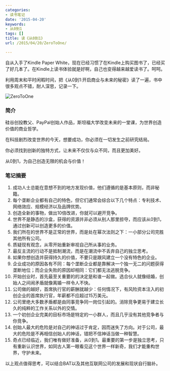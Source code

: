 ```yaml
---
categories:
- 读书笔记
date: '2015-04-20'
keywords:
- 从0到1
tags: []
title: 读《从0到1》
url: /2015/04/20/ZeroToOne/

---
```



自从入手了Kindle Paper White，现在已经习惯了在Kindle上购买图书了，已经买了好几本了。在Kindle上读书体验就是好啊，自己也变得越来越爱读书了。呵呵。

利用周末和平时闲暇时间，把《从0到1:开启商业与未来的秘密》读了一遍，书中很多观点不错，耐人深思，记录一下。

<!--more-->

![ZeroToOne](https://mmbiz.qlogo.cn/mmbiz/otHvoL6neeJ5oYLG0iaoNxdK2PicJibOmbEvIdIwkiaMdVw6kIWfFws0G5D3RQaHNue9GmkgzroiaMBUzHrlHvO5bow/0?wxfmt=jpeg)

### 简介

硅谷创投教父、PayPal创始人作品，斯坦福大学改变未来的一堂课，为世界创造价值的商业哲学。

在科技剧烈改变世界的今天，想要成功，你必须在一切发生之前研究结局。

你必须找到创新的独特方式，让未来不仅仅与众不同，而且更加美好。

从0到1，为自己创造无限的机会与价值！

### 笔记摘要

1. 成功人士总能在意想不到的地方发现价值，他们遵循的是基本原则，而非秘籍。
1. 每个垄断企业都有自己的特色，但它们通常会综合以下几个特点：专利技术、网络效应、规模经济以及品牌优势。
1. 创造全新的事物，做出10倍改进，你就可以避开竞争。
1. 世界不是静态的沙盒，获得的资源并非必须从别人那里掠夺，而应该从0到1，通过创新可以创造更多的价值。
1. 我们所在的世界不是正常的世界，而是处在幂次法则之下：一小部分公司完胜其他所有公司。
1. 质疑现有观念，从零开始重新审视自己所从事的业务。
1. 最反主流的行动不是抵制潮流，而是在潮流中不丢弃自己的独立思考。
1. 如果你想创造并获得持久的价值，不要只是跟风建立一个没有特色的企业。
1. 企业成功的原因各有不同：每个垄断企业都是靠解决一个独一无二的问题获得垄断地位；而企业失败的原因却相同：它们都无法逃脱竞争。
1. 开始创业时，首先最至关重要的的决定是和谁一起做。选合伙人就像结婚，创始人之间闹矛盾就像离婚一样令人不快。
1. 公司做的越好，首席执行官的薪酬就越少：任何情况下，有风险资本注入的初创企业的首席执行官，年薪都不应超过15万美元。
1. 公司里绝大多数矛盾都是由同事竞争同一岗位引起的。消除竞争更易于建立长久的纯粹的工作关系以外的交情。
1. 一个初创企业完美的目标市场是特定的一小群人，而且几乎没有其他竞争者与你竞争。
1. 创始人最大的危险是对自己的神话过于肯定，因而迷失了方向。对于公司，最大的危险是不再相信创始人的神话，错把不信神话当做一种智慧。
1. 奇点已经临近，我们唯有做好准备，从0到1。最重要的第一步是独立思考，只有重新认识世界，如同古人第一眼看见这个世界一样新奇，我们才能重构世界，守护未来。

以上观点值得思考，可以结合BAT以及其他互联网公司的发展和现状自行脑补。